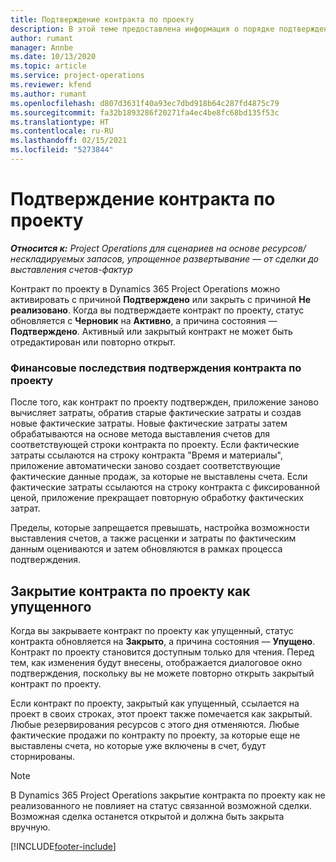 ```yaml
---
title: Подтверждение контракта по проекту
description: В этой теме предоставлена информация о порядке подтверждения контракта в Project Operations.
author: rumant
manager: Annbe
ms.date: 10/13/2020
ms.topic: article
ms.service: project-operations
ms.reviewer: kfend
ms.author: rumant
ms.openlocfilehash: d807d3631f40a93ec7dbd918b64c287fd4875c79
ms.sourcegitcommit: fa32b1893286f20271fa4ec4be8fc68bd135f53c
ms.translationtype: HT
ms.contentlocale: ru-RU
ms.lasthandoff: 02/15/2021
ms.locfileid: "5273844"
---
```

# <a name="confirm-a-project-contract"></a>Подтверждение контракта по проекту

_**Относится к:** Project Operations для сценариев на основе ресурсов/нескладируемых запасов, упрощенное развертывание — от сделки до выставления счетов-фактур_

Контракт по проекту в Dynamics 365 Project Operations можно активировать с причиной **Подтверждено** или закрыть с причиной **Не реализовано**. Когда вы подтверждаете контракт по проекту, статус обновляется с **Черновик** на **Активно**, а причина состояния — **Подтверждено**. Активный или закрытый контракт не может быть отредактирован или повторно открыт. 

### <a name="financial-impact-of-confirming-a-project-contract"></a>Финансовые последствия подтверждения контракта по проекту

После того, как контракт по проекту подтвержден, приложение заново вычисляет затраты, обратив старые фактические затраты и создав новые фактические затраты. Новые фактические затраты затем обрабатываются на основе метода выставления счетов для соответствующей строки контракта по проекту. Если фактические затраты ссылаются на строку контракта "Время и материалы", приложение автоматически заново создает соответствующие фактические данные продаж, за которые не выставлены счета. Если фактические затраты ссылаются на строку контракта с фиксированной ценой, приложение прекращает повторную обработку фактических затрат.

Пределы, которые запрещается превышать, настройка возможности выставления счетов, а также расценки и затраты по фактическим данным оцениваются и затем обновляются в рамках процесса подтверждения.

## <a name="close-a-project-contract-as-lost"></a>Закрытие контракта по проекту как упущенного

Когда вы закрываете контракт по проекту как упущенный, статус контракта обновляется на **Закрыто**, а причина состояния — **Упущено**. Контракт по проекту становится доступным только для чтения. Перед тем, как изменения будут внесены, отображается диалоговое окно подтверждения, поскольку вы не можете повторно открыть закрытый контракт по проекту.

Если контракт по проекту, закрытый как упущенный, ссылается на проект в своих строках, этот проект также помечается как закрытый. Любые резервирования ресурсов с этого дня отменяются. Любые фактические продажи по контракту по проекту, за которые еще не выставлены счета, но которые уже включены в счет, будут сторнированы.

> [!NOTE]
> В Dynamics 365 Project Operations закрытие контракта по проекту как не реализованного не повлияет на статус связанной возможной сделки. Возможная сделка останется открытой и должна быть закрыта вручную.


[!INCLUDE[footer-include](../../includes/footer-banner.md)]
